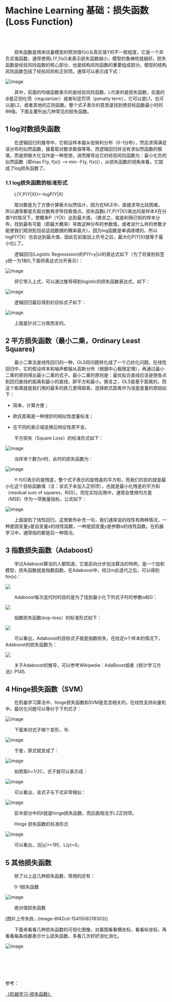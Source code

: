 # Machine Learning 基础：损失函数(Loss Function)


<br>
<br>

&emsp;&emsp;损失函数是用来估量模型的预测值f(x)与真实值Y的不一致程度，它是一个非负实值函数，通常使用L(Y,f(x))来表示损失函数越小，模型的鲁棒性就越好。损失函数是经验风险函数的核心部分，也是结构风险函数的重要组成部分。模型的结构风险函数包括了经验风险和正则项。通常可以表示成下式：

![image](http://upload-images.jianshu.io/upload_images/10947003-547334ddc8930fd7?imageMogr2/auto-orient/strip%7CimageView2/2/w/1240)

&emsp;&emsp;其中，前面的均值函数表示的是经验风险函数，L代表的是损失函数，后面的Φ是正则化项（regularizer）或者叫惩罚项（penalty term），它可以是L1，也可以是L2，或者其他的正则函数。整个式子表示的意思是找到使目标函数最小时的θθ值。下面主要列出几种常见的损失函数。
 
 
## 1 log对数损失函数

&emsp;&emsp;在逻辑回归的推导中，它假设样本服从伯努利分布（0-1分布），然后求得满足该分布的似然函数，接着取对数求极值等等。而逻辑回归并没有求似然函数的极值，而是把极大化当作是一种思想，进而推导出它的经验风险函数为：最小化负的似然函数（即max F(y, f(x)) —-> min -F(y, f(x))），从损失函数的视角来看，它就成了log损失函数了。
 
### 1.1 log损失函数的标准形式
&emsp;&emsp;L(Y,P(Y|X))=-logP(Y|X)

&emsp;&emsp;取对数是为了方便计算极大似然估计，因为在MLE中，直接求导比较困难，所以通常都是先取对数再求导找极值点。损失函数L(Y,P(Y|X))表达的是样本X在分类Y的情况下，使概率P（Y|X）达到最大值，（换言之，就是利用已知的样本分布，找到最有可能（即最大概率）导致这种分布的参数值，或者说什么样的参数才能使我们观测到目前这组数据的概率最大）。因为log函数是单调递增的，所以logP(Y|X）也会达到最大值，因此在前面加上负号之后，最大化P(Y|X)就等于最小化L了。

&emsp;&emsp;逻辑回归(Logistic Regresssion)的P(Y=y|x)的表达式如下（为了将类别标签y统一为1和0,下面将表达式分开表示）：

![image](http://upload-images.jianshu.io/upload_images/10947003-abb8c33ee284f6fa?imageMogr2/auto-orient/strip%7CimageView2/2/w/1240)

&emsp;&emsp;将它带入上式，可以通过推导得到logistic的损失函数表达式，如下：

![image](http://upload-images.jianshu.io/upload_images/10947003-374e622e2ead81a4?imageMogr2/auto-orient/strip%7CimageView2/2/w/1240)

&emsp;&emsp;逻辑回归最后得到的目标式子如下：

![image](http://upload-images.jianshu.io/upload_images/10947003-c325a14f33e0d2e1?imageMogr2/auto-orient/strip%7CimageView2/2/w/1240)

&emsp;&emsp;上面是针对二分类而言的。
 
 
## 2 平方损失函数（最小二乘，Ordinary Least Squares)

&emsp;&emsp;最小二乘法是线性回归的一种，OLS将问题转化成了一个凸优化问题。在线性回归中，它的假设样本和噪声都服从高斯分布（根据中心极限定理），再通过最小二乘的原则得出最小二乘的式子。最小二乘的原则是：最优拟合直线应该是使各点到回归直线的距离和最小的直线，即平方和最小。换言之，OLS是基于距离的，而这个距离就是我们用的最多的欧几里得距离，选择欧式距离作为误差度量的原因如下：        

- 简单，计算方便；

- 欧氏距离是一种很好的相似性度量标准；

- 在不同的表示域变换后特征性质不变。

&emsp;&emsp;平方损失（Square Loss）的标准形式如下：

![image](http://upload-images.jianshu.io/upload_images/10947003-1c9653833e193ba4?imageMogr2/auto-orient/strip%7CimageView2/2/w/1240)

&emsp;&emsp;当样本个数为n时，此时的损失函数为：

![image](http://upload-images.jianshu.io/upload_images/10947003-59695dcf7ab06bb7?imageMogr2/auto-orient/strip%7CimageView2/2/w/1240)

&emsp;&emsp;Y-f(X)表示的是残差，整个式子表示的是残差的平方和，而我们的目的就是最小化这个目标函数值（注：该式子未加入正则项），也就是最小化残差的平方和（residual sum of squares，RSS）。而在实际应用中，通常会使用均方差（MSE）作为一项衡量指标，公式如下：

![image](http://upload-images.jianshu.io/upload_images/10947003-bbe4c1c564a735ce?imageMogr2/auto-orient/strip%7CimageView2/2/w/1240)

&emsp;&emsp;上面提到了线性回归，这里额外补充一句，我们通常说的线性有两种情况，一种是因变量y是自变量x的线性函数，一种是因变量y是参数α的线性函数。在机器学习中，通常指的都是后一种情况。
 
 
## 3 指数损失函数（Adaboost）

&emsp;&emsp;学过Adaboost算法的人都知道，它是前向分步加法算法的特例，是一个加和模型，损失函数就是指数函数。在Adaboost中，经过m此迭代之后，可以得到fm(x)：

![](https://upload-images.jianshu.io/upload_images/10947003-eb1dcab896db9dc2.png?imageMogr2/auto-orient/strip%7CimageView2/2/w/400)

 
&emsp;&emsp;Adaboost每次迭代时的目的是为了找到最小化下列式子时的参数α和G：

![](https://upload-images.jianshu.io/upload_images/10947003-9a0183a44e14ba5b.png?imageMogr2/auto-orient/strip%7CimageView2/2/w/400)

 
&emsp;&emsp;指数损失函数(exp-loss）的标准形式如下：
 
![](https://upload-images.jianshu.io/upload_images/10947003-3fa54116fdc44320.png?imageMogr2/auto-orient/strip%7CimageView2/2/w/400)

 
&emsp;&emsp;可以看出，Adaboost的目标式子就是指数损失，在给定n个样本的情况下，Adaboost的损失函数为：
 
![](https://upload-images.jianshu.io/upload_images/10947003-6341f4a393e60d8f.png?imageMogr2/auto-orient/strip%7CimageView2/2/w/400)


&emsp;&emsp;关于Adaboost的推导，可以参考Wikipedia：AdaBoost或者《统计学习方法》P145.
 
 
## 4  Hinge损失函数（SVM）

&emsp;&emsp;在机器学习算法中，hinge损失函数和SVM是息息相关的。在线性支持向量机中，最优化问题可以等价于下列式子：

![image](http://upload-images.jianshu.io/upload_images/10947003-018c390dda92f7f0?imageMogr2/auto-orient/strip%7CimageView2/2/w/1240)

&emsp;&emsp;下面来对式子做个变形，令:

![image](http://upload-images.jianshu.io/upload_images/10947003-3168ebaeff9d9702?imageMogr2/auto-orient/strip%7CimageView2/2/w/1240)

&emsp;&emsp;于是，原式就变成了：

![image](http://upload-images.jianshu.io/upload_images/10947003-12b2dc4a5892b707?imageMogr2/auto-orient/strip%7CimageView2/2/w/1240)

&emsp;&emsp;如若取λ=1/2C，式子就可以表示成：

![image](http://upload-images.jianshu.io/upload_images/10947003-7adf942c09e0ee85?imageMogr2/auto-orient/strip%7CimageView2/2/w/1240)

&emsp;&emsp;可以看出，该式子与下式非常相似：


![image](http://upload-images.jianshu.io/upload_images/10947003-12597c6938669ea9?imageMogr2/auto-orient/strip%7CimageView2/2/w/1240)

&emsp;&emsp;前半部分中的ll就是hinge损失函数，而后面相当于L2正则项。
 
&emsp;&emsp;Hinge 损失函数的标准形式

![image](http://upload-images.jianshu.io/upload_images/10947003-05919ee764ee30af?imageMogr2/auto-orient/strip%7CimageView2/2/w/1240)

&emsp;&emsp;可以看出，当|y|>=1时，L(y)=0。
 
 
## 5 其他损失函数 

&emsp;&emsp;除了以上这几种损失函数，常用的还有：
 
&emsp;&emsp;0-1损失函数

![image](http://upload-images.jianshu.io/upload_images/10947003-80a9f052a7e6ee48?imageMogr2/auto-orient/strip)

&emsp;&emsp;绝对值损失函数

[图片上传失败...(image-8f42cd-1541508318303)]
 
&emsp;&emsp;下面来看看几种损失函数的可视化图像，对着图看看横坐标，看看纵坐标，再看看每条线都表示什么损失函数，多看几次好好消化消化。

![image](http://upload-images.jianshu.io/upload_images/10947003-79d168a59b8bd6f0?imageMogr2/auto-orient/strip%7CimageView2/2/w/1240)
 
<br>
<br>
<br>
<br>
 
参考：

[《机器学习-损失函数》](http://www.csuldw.com/2016/03/26/2016-03-26-loss-function/)
  